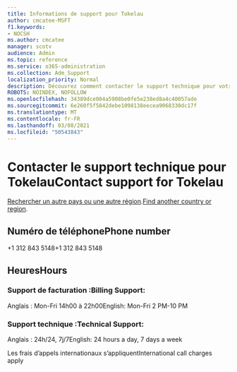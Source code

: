 ```yaml
---
title: Informations de support pour Tokelau
author: cmcatee-MSFT
f1.keywords:
- NOCSH
ms.author: cmcatee
manager: scotv
audience: Admin
ms.topic: reference
ms.service: o365-administration
ms.collection: Adm_Support
localization_priority: Normal
description: Découvrez comment contacter le support technique pour votre pays ou région.
ROBOTS: NOINDEX, NOFOLLOW
ms.openlocfilehash: 34389dce004a5908be0fe5e238ed8a4c40057ade
ms.sourcegitcommit: 6e260f5f5842debe1098138eecea9068330dc17f
ms.translationtype: MT
ms.contentlocale: fr-FR
ms.lasthandoff: 03/08/2021
ms.locfileid: "50543843"
---
```

# <a name="contact-support-for-tokelau"></a><span data-ttu-id="76f72-103">Contacter le support technique pour Tokelau</span><span class="sxs-lookup"><span data-stu-id="76f72-103">Contact support for Tokelau</span></span>

<span data-ttu-id="76f72-104">[Rechercher un autre pays ou une autre région](../contact-support-for-business-products.md).</span><span class="sxs-lookup"><span data-stu-id="76f72-104">[Find another country or region](../contact-support-for-business-products.md).</span></span>

## <a name="phone-number"></a><span data-ttu-id="76f72-105">Numéro de téléphone</span><span class="sxs-lookup"><span data-stu-id="76f72-105">Phone number</span></span>
<span data-ttu-id="76f72-106">+1 312 843 5148</span><span class="sxs-lookup"><span data-stu-id="76f72-106">+1 312 843 5148</span></span>

## <a name="hours"></a><span data-ttu-id="76f72-107">Heures</span><span class="sxs-lookup"><span data-stu-id="76f72-107">Hours</span></span>
### <a name="billing-support"></a><span data-ttu-id="76f72-108">Support de facturation :</span><span class="sxs-lookup"><span data-stu-id="76f72-108">Billing Support:</span></span>

<span data-ttu-id="76f72-109">Anglais : Mon-Fri 14h00 à 22h00</span><span class="sxs-lookup"><span data-stu-id="76f72-109">English: Mon-Fri 2 PM-10 PM</span></span>

### <a name="technical-support"></a><span data-ttu-id="76f72-110">Support technique :</span><span class="sxs-lookup"><span data-stu-id="76f72-110">Technical Support:</span></span>

<span data-ttu-id="76f72-111">Anglais : 24h/24, 7j/7</span><span class="sxs-lookup"><span data-stu-id="76f72-111">English: 24 hours a day, 7 days a week</span></span>

<span data-ttu-id="76f72-112">Les frais d’appels internationaux s’appliquent</span><span class="sxs-lookup"><span data-stu-id="76f72-112">International call charges apply</span></span>
